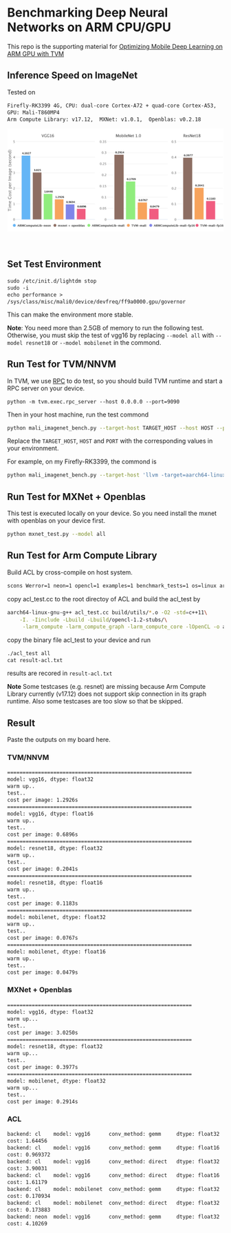 # Benchmarking Deep Neural Networks on ARM CPU/GPU

This repo is the supporting material for [Optimizing Mobile Deep Learning on ARM GPU with TVM](http://tvmlang.org/2018/01/16/opt-mali-gpu.html)

## Inference Speed on ImageNet
Tested on 
```
Firefly-RK3399 4G, CPU: dual-core Cortex-A72 + quad-core Cortex-A53, GPU: Mali-T860MP4
Arm Compute Library: v17.12,  MXNet: v1.0.1,  Openblas: v0.2.18
```

![result](results.png)

 
## Set Test Environment
```
sudo /etc/init.d/lightdm stop
sudo -i
echo performance > /sys/class/misc/mali0/device/devfreq/ff9a0000.gpu/governor
```
This can make the environment more stable.

**Note**: You need more than 2.5GB of memory to run the following test.
Otherwise, you must skip the test of vgg16 by replacing `--model all` with `--model resnet18` or `--model mobilenet`
in the commond.

## Run Test for TVM/NNVM
In TVM, we use [RPC](http://nnvm.tvmlang.org/tutorials/deploy_model_on_mali_gpu.html) to do test,
so you should build TVM runtime and start a RPC server on your device.
```
python -m tvm.exec.rpc_server --host 0.0.0.0 --port=9090
```

Then in your host machine, run the test commond
``` bash
python mali_imagenet_bench.py --target-host TARGET_HOST --host HOST --port PORT --model all
```
Replace the `TARGET_HOST`, `HOST` and `PORT` with the corresponding values in your environment.

For example, on my Firefly-RK3399, the commond is 
``` bash
python mali_imagenet_bench.py --target-host 'llvm -target=aarch64-linux-gnu -mattr=+neon' --host 10.42.0.96 --port 9090 --model all
```

## Run Test for MXNet + Openblas
This test is executed locally on your device. So you need install the mxnet with openblas on your device first.

``` bash
python mxnet_test.py --model all
```

## Run Test for Arm Compute Library
Build ACL by cross-compile on host system.
``` bash
scons Werror=1 neon=1 opencl=1 examples=1 benchmark_tests=1 os=linux arch=arm64-v8a embed_kernels=1 -j$(nproc)
```

copy acl\_test.cc to the root directoy of ACL and build the acl\_test by
``` bash
aarch64-linux-gnu-g++ acl_test.cc build/utils/*.o -O2 -std=c++11\
    -I. -Iinclude -Lbuild -Lbuild/opencl-1.2-stubs/\
     -larm_compute -larm_compute_graph -larm_compute_core -lOpenCL -o acl_test
```

copy the binary file acl\_test to your device and run
```
./acl_test all
cat result-acl.txt
```
results are recored in `result-acl.txt`

**Note** Some testcases (e.g. resnet) are missing because Arm Compute Library currently (v17.12) does not 
support skip connection in its graph runtime. Also some testcases are too slow so that be skipped.

## Result
Paste the outputs on my board here.

### TVM/NNVM
```
============================================================
model: vgg16, dtype: float32
warm up..
test..
cost per image: 1.2926s
============================================================
model: vgg16, dtype: float16
warm up..
test..
cost per image: 0.6896s
============================================================
model: resnet18, dtype: float32
warm up..
test..
cost per image: 0.2041s
============================================================
model: resnet18, dtype: float16
warm up..
test..
cost per image: 0.1183s
============================================================
model: mobilenet, dtype: float32
warm up..
test..
cost per image: 0.0767s
============================================================
model: mobilenet, dtype: float16
warm up..
test..
cost per image: 0.0479s
```

### MXNet + Openblas
```
============================================================
model: vgg16, dtype: float32
warm up...
test..
cost per image: 3.0250s
============================================================
model: resnet18, dtype: float32
warm up...
test..
cost per image: 0.3977s
============================================================
model: mobilenet, dtype: float32
warm up...
test..
cost per image: 0.2914s
```

### ACL
```
backend: cl    model: vgg16      conv_method: gemm     dtype: float32   cost: 1.64456
backend: cl    model: vgg16      conv_method: gemm     dtype: float16   cost: 0.969372
backend: cl    model: vgg16      conv_method: direct   dtype: float32   cost: 3.90031
backend: cl    model: vgg16      conv_method: direct   dtype: float16   cost: 1.61179
backend: cl    model: mobilenet  conv_method: gemm     dtype: float32   cost: 0.170934
backend: cl    model: mobilenet  conv_method: direct   dtype: float32   cost: 0.173883
backend: neon  model: vgg16      conv_method: gemm     dtype: float32   cost: 4.10269
```

